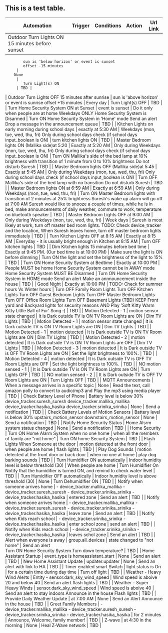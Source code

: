 ## This is a test table.

|Automation|Trigger| Conditions  | Action | Url Link |
|----------|-------|-------------|--------|----------|
 | Outdoor Turn Lights ON 15 minutes before sunset | 
			sun is 'below horizon' or event is sunset
			offset -15 minutes
		 | 
        None
		 | 
			Turn Light(s) ON
		 | TBD | 
 | Outdoor Turn Lights OFF 15 minutes after sunrise | 
			sun is 'above horizon' or event is sunrise
			offset +15 minutes
		 | 
			Every day
		 | 
			Turn Light(s) OFF
		 | TBD | 
 | Turn Home Security System ON at Sunset | 
			event is sunset
		 | 
			Do it only when people are at home
			Weekdays ONLY
			Home Security System is Disarmed
		 | 
			Turn ON Home Security System in 'Home' mode
			Send an alert
			Drop a message in the announcement queue
		 | TBD | 
 | Kitchen Lights on early morning during school days | 
			exactly at 5:30 AM
		 | 
		    Weekdays (mon, tue, wed, thu, fri)
			Only during school days check (if school days input_boolean is ON)
		 | 
			turn kitchen lights ON
		 | TBD | 
 | Master Bedroom lights ON (Mallika side)at 5:20 | 
			Exactly at 5:20 AM
		 | 
			Only during Weekdays (mon, tue, wed, thu, fri)
			Only during school days check (if school days input_boolean is ON)
		 | 
			Turn ON Mallika's side of the bed lamp at 10% brightness with transition of 1 minute from 0 to 10% brightness
			Do not disturb Suresh
		 | TBD | 
 | Master Bedroom lights OFF (Mallika side)at 5:45 | 
			Exactly at 5:45 AM
		 | 
			Only during Weekdays (mon, tue, wed, thu, fri)
			Only during school days check (if school days input_boolean is ON)
		 | 
			Turn OFF Mallika's side of the bed lamp with no transition
			Do not disturb Suresh
		 | TBD | 
 | Master Bedroom lights ON at 6:59 AM | 
			Exactly at 6:59 AM
		 | 
			Only during Weekdays (mon, tue, wed, thu, fri)
		 | 
			Turn ON Master Bedroom lights with transition of 2 minutes at 25% brightness
			Suresh's wake up alarm will go off at 7:00 AM
			Suresh would like to snooze a couple of times, while he is in bed, make announcements of daily weather, commute to work, temperature on bluetooth speaker
		 | TBD | 
 | Master Bedroom Lights OFF at 9:00 AM | 
			Only during Weekdays (mon, tue, wed, thu, fri)
		 | 
			Week days
		 | 
			Suresh is most likely at work, turn off master bed room lights.
			TODO: Check device_tracker and the location, When Suresh leaves home, turn off master bedroom lights immediately
		 | TBD | 
 | Turn Kitchen Lights OFF at 8:15 AM | 
			Exactly at 8:15 AM
		 | 
			Everyday - it is usually bright enough in Kitchen at 8:15 AM
		 | 
			Turn OFF kitchen lights
		 | TBD | 
 | Dim Kitchen lights 15 minutes before bed time | 
			Exactly at 9:45 PM. (Our bed time is at 10:00 PM)
		 | 
			Make sure the light is ON before dimming
		 | 
			Turn ON the light and set the brightness of the light to 15%
		 | TBD | 
 | Turn ON Home Security System at Bedtime | 
			Exactly at 10:00 PM
		 | 
			People MUST be home
			Home Security System cannot be in AWAY mode
			Home Security System MUST BE Disarmed
		 | 
			Turn ON Home Security System in HOME mode
			Send an alert
			Make an annnouncement inside the house
		 | TBD | 
 | Good Night | 
			Exactly at 10:00 PM
		 | 
			TODO: Check for summer hours Vs Winter hours
		 | 
			Turn OFF Family Room Lights
			Turn OFF Kitchen Lights
			Turn OFF Guest Bedroom Lights
			Turn OFF Master Bedroom Lights
			Turn OFF Office Room Lights
			Turn OFF Basement Lights (TBD)
			KEEP Front yard and Backyard lights for security reasons
			AND
			Play 'Soft Kitty Warm Kitty Little Ball of Fur' Song :)
		 | TBD | 
 | Motion Detected - 1 | 
			motion sensor state changed
		 | 
			It is Dark outside
			TV is ON
			TV Room Lights are ON
		 | 
			Dim TV Lights
		 | TBD | 
 | Motion Detected - 1 | 
			motion sensor state changed
		 | 
			It is Dark outside
			TV is ON
			TV Room Lights are ON
		 | 
			Dim TV Lights
		 | TBD | 
 | Motion Detected - 1 | 
			motion detected
		 | 
			It is Dark outside
			TV is ON
			TV Room Lights are ON
		 | 
			Dim TV Lights
		 | TBD | 
 | Motion Detected - 2 | 
			motion detected
		 | 
			It is Dark outside
			TV is ON
			TV Room Lights are OFF
		 | 
			Dim TV Lights
		 | TBD | 
 | Motion Detected - 3 | 
			motion detected
		 | 
			It is Dark outside
			TV is OFF
			TV Room Lights are ON
		 | 
			Set the light brightness to 100%.
		 | TBD | 
 | Motion Detected - 4 | 
			motion detected
		 | 
			It is Dark outside
			TV is OFF
			TV Room Lights are OFF
		 | 
			Set the light brightness to 100%.
		 | TBD | 
 | NO motion sensed - 1 |  | 
			It is Dark outside
			TV is ON
			TV Room Lights are ON
		 | 
			Turn Lights OFF
		 | TBD | 
 | NO motion sensed - 2 |  | 
			It is Dark outside
			TV is OFF
			TV Room Lights are ON
		 | 
			Turn Lights OFF
		 | TBD | 
 | MQTT Announcements | 
			When a message arrives in a specific topic
		 | 
			None
		 | 
			Read the text, call amazon polly to convert to audio/mp3 and Play the mp3 using media player
		 | TBD | 
 | Check Battery Level of Phone | 
			Battery level is below 30%
			device_tracker.suresh_suresh
			device_tracker.mallika_mallika
			device_tracker.hasika_hasika
			device_tracker.srinika_srinika
		 | 
			None
		 | 
			Send a notification
		 | TBD | 
 | Check Battery Levels of Motion Sensors | 
			Battery level is below 30%
			upstairs_motion_sensor
			downstairs_motion_sensor
		 | 
			None
		 | 
			Send a notification
		 | TBD | 
 | Notify Home Security Status | 
			Home Alsrm system status changed
		 | 
			None
		 | 
			Send a notification
		 | TBD | 
 | Home Security | 
			Turn ON Home Alarm System when no one home
		 | 
			when all the members of family are "not home"
		 | 
			Turn ON home Security System
		 | TBD | 
 | Flash Lights When Someone at the door | 
			motion detected at the front door
		 | 
			when people are home
		 | 
			flash lights
		 | TBD | 
 | Play Dog Sounds | 
			motion detected at the front door or back door
		 | 
			when no one at home
		 | 
			play dog barking sounds
		 | TBD | 
 | Turn Humidifier ON automatically | 
			Indoor humidity level is below threshold (30)
		 | 
			When people are home
		 | 
			Turn Humidifier On
			Notify that the humidifier is turned ON, and remind to check water level
		 | TBD | 
 | Turn Humidifier OFF automatically | 
			Indoor humidity level is above threshold (30)
		 | 
			None
		 | 
			Turn Dehumidifier ON
		 | TBD | 
 | Notify when someone arrives home | 
			- device_tracker.mallika_mallika
			- device_tracker.suresh_suresh
			- device_tracker.srinika_srinika
			- device_tracker.hasika_hasika
		 | 
			entered zone
		 | 
			Send an alert
		 | TBD | 
 | Notify when someone arrives home | 
			- device_tracker.mallika_mallika
			- device_tracker.suresh_suresh
			- device_tracker.srinika_srinika
			- device_tracker.hasika_hasika
		 | 
			leave zone
		 | 
			Send an alert
		 | TBD | 
 | Notify when Kids reach school | 
			- device_tracker.srinika_srinika
			- device_tracker.hasika_hasika
		 | 
			enter school zone
		 | 
			send an alert
		 | TBD | 
 | Notify when Kids reach school | 
			- device_tracker.srinika_srinika
			- device_tracker.hasika_hasika
		 | 
			leaves schol zone
		 | 
			Send an alert
		 | TBD | 
 | Alert when everyone is away | 
			group.all_devices
		 | 
			state changed to "not home"
		 | 
			Send an alert	
			Turn ON Home Security System
			Turn down temperature?
		 | TBD | 
 | Home Assistant Startup | 
			event_type is homeassistant_start
		 | 
			None
		 | 
			Send an alert
		 | TBD | 
 | New Home Assistant Update | 
			updater.updater
		 | 
			None
		 | 
			Send an alert with link to HA
		 | TBD | 
 | Timer enabled smart Switch | 
			light status is On
		 | 
			for a certain time
			during day time
		 | 
			Turn off light
		 | TBD | 
 | Weather - Heavy Wind Alerts | 
			Entity - sensor.dark_sky_wind_speed
		 | 
			Wind speed is aboive 20 and below 40
		 | 
			Send an alert
			flash lights
		 | TBD | 
 | Weather - Super Heavy Winds | 
			sensor.dark_sky_wind_speed
		 | 
			Wind speed is aboive 40
		 | 
			Send an alert to stay indoors
			Announce in the house
			Flash lights
		 | TBD | 
 | Provide Daily Weather Update | 
			at 7:00 AM
		 | 
			None
		 | 
			Send an Alert
			Announce in the house
		 | TBD | 
 | Greet Family Members | 
        - device_tracker.mallika_mallika
        - device_tracker.suresh_suresh
        - device_tracker.srinika_srinika
        - device_tracker.hasika_hasika
		 | 
			for 2 minutes
		 | 
			Announce, Welcome, family member!
		 | TBD | 
 | Z-wave | 
			at 4:30 in the morning
		 | 
			None
		 | 
			Heal Z-Wave network
		 | TBD | 
